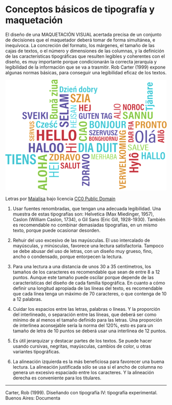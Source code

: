 
# Conceptos básicos de tipografía y maquetación

El diseño de una MAQUETACIÓN VISUAL acertada precisa de un conjunto de decisiones que el maquetador deberá tomar de forma simultánea, e inequívoca. La concreción del formato, los márgenes, el tamaño de las cajas de textos, o el número y dimensiones de las columnas, y la definición de las características tipográficas que resulten legibles y coherentes con el diseño, es muy importante porque condicionarán la correcta jerarquía y legibilidad de la información que se va a trasmitir. Rob Carter (1999) expone algunas normas básicas, para conseguir una legibilidad eficaz de los textos.

![](img/TIPOGRAFIA.png)

Letras por [Maialisa](https://pixabay.com/photo-1502369/) bajo licencia [CC0 Public Domain](https://creativecommons.org/publicdomain/zero/1.0/)



1. Usar fuentes renombradas, que tengan una adecuada legibilidad. Una muestra de estas tipografías son: Helvetica (Max Miedinger, 1957), Caslon (William Caslon, 1734), o Gil Sans (Eric Gill, 1928-1930). También es recomendable no combinar demasiadas tipografías, en un mismo texto, porque puede ocasionar desorden.



2. Rehuir del uso excesivo de las mayúsculas. El uso intercalado de mayúsculas, y minúsculas, favorece una lectura satisfactoria. Tampoco se debe abusar del uso de letras, con un diseño muy grueso, fino, ancho o condensado, porque entorpecen la lectura.



3. Para una lectura a una distancia de unos 30 a 35 centímetros, los tamaños de los caracteres es recomendable que sean de entre 8 a 12 puntos. Aunque este tamaño puede oscilar porque depende de las características del diseño de cada familia tipográfica. En cuanto a cómo definir una longitud apropiada de las líneas del texto, es recomendable que cada línea tenga un máximo de 70 caracteres, o que contenga de 10 a 12 palabras.



4. Cuidar los espacios entre las letras, palabras o líneas. Y la proporción del interlineado, o separación entre las líneas, que deberá ser como mínimo de al menos el tamaño definido para las letras. Una proporción de interlinea aconsejable sería la norma del 120%, esto es para un tamaño de letra de 10 puntos se deberá usar una interlinea de 12 puntos.



5. Es útil jerarquizar y destacar partes de los textos. Se puede hacer usando cursivas, negritas, mayúsculas, cambios de color, u otras variantes tipográficas.



6. La alineación izquierda es la más beneficiosa para favorecer una buena lectura. La alineación justificada sólo se usa si el ancho de columna no genera un excesivo espaciado entre los caracteres. Y la alineación derecha es conveniente para los titulares. 

_________________________

Carter, Rob (1999). Diseñando con tipografía IV: tipografía experimental. Buenos Aires: Documenta

 

